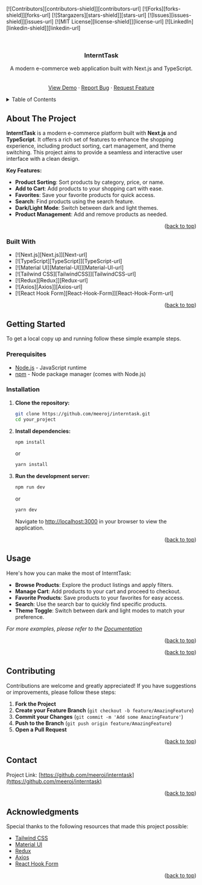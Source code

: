 <!-- Improved compatibility of back to top link: See: https://github.com/othneildrew/Best-README-Template/pull/73 -->
<a id="readme-top"></a>

<!-- PROJECT SHIELDS -->
[![Contributors][contributors-shield]][contributors-url]
[![Forks][forks-shield]][forks-url]
[![Stargazers][stars-shield]][stars-url]
[![Issues][issues-shield]][issues-url]
[![MIT License][license-shield]][license-url]
[![LinkedIn][linkedin-shield]][linkedin-url]

<!-- PROJECT LOGO -->
<br />
<div align="center">


  <h3 align="center">InterntTask</h3>

  <p align="center">
    A modern e-commerce web application built with Next.js and TypeScript.
    <br />
    <br />
    <br />
    <a href="https://github.com/meeroj/interntask">View Demo</a>
    ·
    <a href="https://github.com/meerj/interntask/issues/new?labels=bug&template=bug-report---.md">Report Bug</a>
    ·
    <a href="https://github.com/meeroj/interntask/issues/new?labels=enhancement&template=feature-request---.md">Request Feature</a>
  </p>
</div>

<!-- TABLE OF CONTENTS -->
<details>
  <summary>Table of Contents</summary>
  <ol>
    <li>
      <a href="#about-the-project">About The Project</a>
      <ul>
        <li><a href="#built-with">Built With</a></li>
      </ul>
    </li>
    <li>
      <a href="#getting-started">Getting Started</a>
      <ul>
        <li><a href="#prerequisites">Prerequisites</a></li>
        <li><a href="#installation">Installation</a></li>
      </ul>
    </li>
    <li><a href="#usage">Usage</a></li>
    <li><a href="#roadmap">Roadmap</a></li>
    <li><a href="#contributing">Contributing</a></li>
    <li><a href="#license">License</a></li>
    <li><a href="#contact">Contact</a></li>
    <li><a href="#acknowledgments">Acknowledgments</a></li>
  </ol>
</details>

<!-- ABOUT THE PROJECT -->
## About The Project


**InterntTask** is a modern e-commerce platform built with **Next.js** and **TypeScript**. It offers a rich set of features to enhance the shopping experience, including product sorting, cart management, and theme switching. This project aims to provide a seamless and interactive user interface with a clean design.

**Key Features:**
- **Product Sorting**: Sort products by category, price, or name.
- **Add to Cart**: Add products to your shopping cart with ease.
- **Favorites**: Save your favorite products for quick access.
- **Search**: Find products using the search feature.
- **Dark/Light Mode**: Switch between dark and light themes.
- **Product Management**: Add and remove products as needed.

<p align="right">(<a href="#readme-top">back to top</a>)</p>

### Built With

- [![Next.js][Next.js]][Next-url]
- [![TypeScript][TypeScript]][TypeScript-url]
- [![Material UI][Material-UI]][Material-UI-url]
- [![Tailwind CSS][TailwindCSS]][TailwindCSS-url]
- [![Redux][Redux]][Redux-url]
- [![Axios][Axios]][Axios-url]
- [![React Hook Form][React-Hook-Form]][React-Hook-Form-url]

<p align="right">(<a href="#readme-top">back to top</a>)</p>

<!-- GETTING STARTED -->
## Getting Started

To get a local copy up and running follow these simple example steps.

### Prerequisites

- [Node.js](https://nodejs.org/) - JavaScript runtime
- [npm](https://www.npmjs.com/) - Node package manager (comes with Node.js)

### Installation

1. **Clone the repository:**

    ```sh
    git clone https://github.com/meeroj/interntask.git
    cd your_project
    ```

2. **Install dependencies:**

    ```sh
    npm install
    ```

    or

    ```sh
    yarn install
    ```

3. **Run the development server:**

    ```sh
    npm run dev
    ```

    or

    ```sh
    yarn dev
    ```

    Navigate to [http://localhost:3000](http://localhost:3000) in your browser to view the application.

<p align="right">(<a href="#readme-top">back to top</a>)</p>

<!-- USAGE EXAMPLES -->
## Usage

Here's how you can make the most of InterntTask:

- **Browse Products**: Explore the product listings and apply filters.
- **Manage Cart**: Add products to your cart and proceed to checkout.
- **Favorite Products**: Save products to your favorites for easy access.
- **Search**: Use the search bar to quickly find specific products.
- **Theme Toggle**: Switch between dark and light modes to match your preference.

_For more examples, please refer to the [Documentation](https://example.com)_

<p align="right">(<a href="#readme-top">back to top</a>)</p>


<p align="right">(<a href="#readme-top">back to top</a>)</p>

<!-- CONTRIBUTING -->
## Contributing

Contributions are welcome and greatly appreciated! If you have suggestions or improvements, please follow these steps:

1. **Fork the Project**
2. **Create your Feature Branch** (`git checkout -b feature/AmazingFeature`)
3. **Commit your Changes** (`git commit -m 'Add some AmazingFeature'`)
4. **Push to the Branch** (`git push origin feature/AmazingFeature`)
5. **Open a Pull Request**

<p align="right">(<a href="#readme-top">back to top</a>)</p>


<!-- CONTACT -->
## Contact


Project Link: [https://github.com/meeroj/interntask](https://github.com/meeroj/interntask)

<p align="right">(<a href="#readme-top">back to top</a>)</p>

<!-- ACKNOWLEDGMENTS -->
## Acknowledgments

Special thanks to the following resources that made this project possible:

* [Tailwind CSS](https://tailwindcss.com/)
* [Material UI](https://mui.com/)
* [Redux](https://redux.js.org/)
* [Axios](https://axios-http.com/)
* [React Hook Form](https://react-hook-form.com/)

<p align="right">(<a href="#readme-top">back to top</a>)</p>
